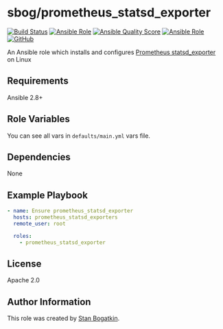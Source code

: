 # sbog/prometheus_statsd_exporter

[![Build Status](https://travis-ci.com/sorrowless/ansible_prometheus_statsd_exporter.svg?branch=master)](https://travis-ci.com/sorrowless/ansible_prometheus_statsd_exporter)
[![Ansible Role](https://img.shields.io/ansible/role/54775)](https://galaxy.ansible.com/sorrowless/prometheus_statsd_exporter)
[![Ansible Quality Score](https://img.shields.io/ansible/quality/54775)](https://galaxy.ansible.com/sorrowless/prometheus_statsd_exporter)
[![Ansible Role](https://img.shields.io/ansible/role/d/54775)](https://galaxy.ansible.com/sorrowless/prometheus_statsd_exporter)
[![GitHub](https://img.shields.io/github/license/sorrowless/ansible_prometheus_statsd_exporter)](https://github.com/sorrowless/ansible_prometheus_statsd_exporter/blob/master/LICENSE)

An Ansible role which installs and configures [Prometheus statsd_exporter](https://github.com/caarlos0/statsd_exporter) on Linux

## Requirements

Ansible 2.8+

## Role Variables

You can see all vars in `defaults/main.yml` vars file.

## Dependencies

None

## Example Playbook

```yaml
- name: Ensure prometheus_statsd_exporter
  hosts: prometheus_statsd_exporters
  remote_user: root

  roles:
    - prometheus_statsd_exporter
```

## License

Apache 2.0

## Author Information

This role was created by [Stan Bogatkin](https://sbog.ru).
